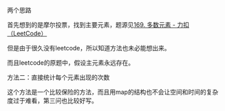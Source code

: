 两个思路

首先想到的是摩尔投票，找到主要元素，题源见[169. 多数元素 - 力扣（LeetCode）](https://leetcode.cn/problems/majority-element/description/)

但是由于很久没有leetcode，所以知道方法也未必能想出来。

而且leetcode的原题中，假设主元素永远存在。



方法二：直接统计每个元素出现的次数



这个方法是一个比较保险的方法，而且用map的结构也不会让空间和时间的复杂度过于难看，第三问也比较好写。



